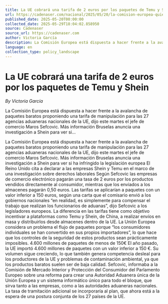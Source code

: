 ```yaml
---
title: La UE cobrará una tarifa de 2 euros por los paquetes de Temu y Shein
url: https://cadenaser.com/nacional/2025/05/20/la-comision-europea-quiere-cobrar-una-tasa-de-dos-euros-a-plataformas-como-temu-o-shein-cadena-ser/
published_date: 2025-05-20T00:00:00
collected_date: 2025-05-29T18:04:02.858950
source: Cadenaser
source_url: https://cadenaser.com
author: Victoria García
description: La Comisión Europea está dispuesta a hacer frente a la avalancha de paquetes baratos proponiendo una tarifa de manipulación para las 27 agencias aduaneras nacionales de la UE, dijo este martes el jefe de comercio Maros Sefcovic. Más información Bruselas anuncia una investigación a Shein para ver si...
language: en
collection_type: policy_landscape
---
```


# La UE cobrará una tarifa de 2 euros por los paquetes de Temu y Shein

*By Victoria García*

La Comisión Europea está dispuesta a hacer frente a la avalancha de paquetes baratos proponiendo una tarifa de manipulación para las 27 agencias aduaneras nacionales de la UE, dijo este martes el jefe de comercio Maros Sefcovic. Más información Bruselas anuncia una investigación a Shein para ver si...

La Comisión Europea está dispuesta a hacer frente a la avalancha de paquetes baratos proponiendo una tarifa de manipulación para las 27 agencias aduaneras nacionales de la UE, dijo este martes el jefe de comercio Maros Sefcovic. Más información Bruselas anuncia una investigación a Shein para ver si ha infringido la legislación europea El Reino Unido cita a declarar a las empresas Shein y Temu en el marco de una investigación sobre derechos laborales Según Sefcovic las empresas de comercio electrónico pagarán una tasa de 2 euros por los productos vendidos directamente al consumidor, mientras que los enviados a los almacenes pagarán 0,50 euros. Las tarifas se aplicarían a paquetes con un valor inferior a 150 euros, según una carta que el comisario envió a los gobiernos nacionales “en realidad, es simplemente para compensar el trabajo que realizan los funcionarios de aduanas”, dijo Sefcovic a los legisladores europeos. La diferencia en las tarifas tiene como objetivo incentivar a plataformas como Temu y Shein, de China, a realizar envíos en masa y distribuirlos desde almacenes dentro de la UE. La Unión Europea considera un problema el flujo de paquetes porque “los consumidores individuales se han convertido en sus propios importadores”, lo que hace que los controles de la seguridad de estos productos sean prácticamente imposibles. 4.600 millones de paquetes de menos de 150€ El año pasado, la UE importó 4.600 millones de paquetes con un valor inferior a 150 €. Su volumen sigue creciendo, lo que también genera competencia desleal para los productores de la UE y problemas de contaminación ambiental, ya que los productos baratos suelen ser de baja calidad. Sefcovic, informaba a la Comisión de Mercado Interior y Protección del Consumidor del Parlamento Europeo sobre una reforma para crear una Autoridad Aduanera única de la Unión Europea y un sistema informático único para todo el bloque, que sirva tanto a las empresas, como a las autoridades aduaneras nacionales. La tasa de tramitación adicional se incorporaría al plan, que ahora está a la espera de una postura conjunta de los 27 países de la UE.